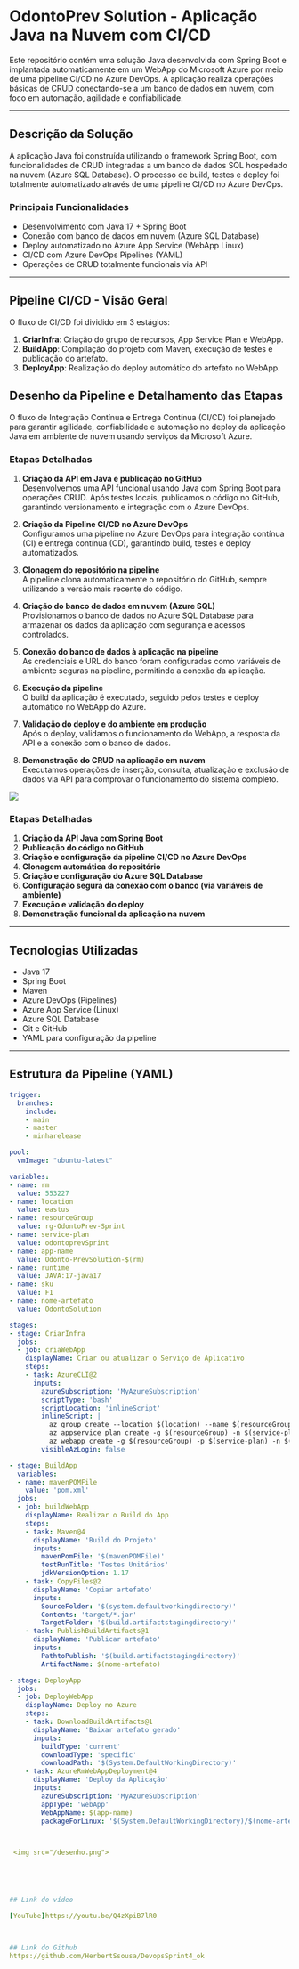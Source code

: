 

#  OdontoPrev Solution - Aplicação Java na Nuvem com CI/CD

Este repositório contém uma solução Java desenvolvida com Spring Boot e implantada automaticamente em um WebApp do Microsoft Azure por meio de uma pipeline CI/CD no Azure DevOps. A aplicação realiza operações básicas de CRUD conectando-se a um banco de dados em nuvem, com foco em automação, agilidade e confiabilidade.

---

##  Descrição da Solução

A aplicação Java foi construída utilizando o framework Spring Boot, com funcionalidades de CRUD integradas a um banco de dados SQL hospedado na nuvem (Azure SQL Database). O processo de build, testes e deploy foi totalmente automatizado através de uma pipeline CI/CD no Azure DevOps.

### Principais Funcionalidades

- Desenvolvimento com Java 17 + Spring Boot
- Conexão com banco de dados em nuvem (Azure SQL Database)
- Deploy automatizado no Azure App Service (WebApp Linux)
- CI/CD com Azure DevOps Pipelines (YAML)
- Operações de CRUD totalmente funcionais via API

---

##  Pipeline CI/CD - Visão Geral

O fluxo de CI/CD foi dividido em 3 estágios:

1. **CriarInfra**: Criação do grupo de recursos, App Service Plan e WebApp.
2. **BuildApp**: Compilação do projeto com Maven, execução de testes e publicação do artefato.
3. **DeployApp**: Realização do deploy automático do artefato no WebApp.



## Desenho da Pipeline e Detalhamento das Etapas

O fluxo de Integração Contínua e Entrega Contínua (CI/CD) foi planejado para garantir agilidade, confiabilidade e automação no deploy da aplicação Java em ambiente de nuvem usando serviços da Microsoft Azure.  

### Etapas Detalhadas

1. **Criação da API em Java e publicação no GitHub**  
Desenvolvemos uma API funcional usando Java com Spring Boot para operações CRUD. Após testes locais, publicamos o código no GitHub, garantindo versionamento e integração com o Azure DevOps.

2. **Criação da Pipeline CI/CD no Azure DevOps**  
Configuramos uma pipeline no Azure DevOps para integração contínua (CI) e entrega contínua (CD), garantindo build, testes e deploy automatizados.

3. **Clonagem do repositório na pipeline**  
A pipeline clona automaticamente o repositório do GitHub, sempre utilizando a versão mais recente do código.

4. **Criação do banco de dados em nuvem (Azure SQL)**  
Provisionamos o banco de dados no Azure SQL Database para armazenar os dados da aplicação com segurança e acessos controlados.

5. **Conexão do banco de dados à aplicação na pipeline**  
As credenciais e URL do banco foram configuradas como variáveis de ambiente seguras na pipeline, permitindo a conexão da aplicação.

6. **Execução da pipeline**  
O build da aplicação é executado, seguido pelos testes e deploy automático no WebApp do Azure.

7. **Validação do deploy e do ambiente em produção**  
Após o deploy, validamos o funcionamento do WebApp, a resposta da API e a conexão com o banco de dados.

8. **Demonstração do CRUD na aplicação em nuvem**  
Executamos operações de inserção, consulta, atualização e exclusão de dados via API para comprovar o funcionamento do sistema completo.

<img src="/img/desenho.png">


###  Etapas Detalhadas

1. **Criação da API Java com Spring Boot**
2. **Publicação do código no GitHub**
3. **Criação e configuração da pipeline CI/CD no Azure DevOps**
4. **Clonagem automática do repositório**
5. **Criação e configuração do Azure SQL Database**
6. **Configuração segura da conexão com o banco (via variáveis de ambiente)**
7. **Execução e validação do deploy**
8. **Demonstração funcional da aplicação na nuvem**

---

##  Tecnologias Utilizadas

- Java 17
- Spring Boot
- Maven
- Azure DevOps (Pipelines)
- Azure App Service (Linux)
- Azure SQL Database
- Git e GitHub
- YAML para configuração da pipeline

---

##  Estrutura da Pipeline (YAML)

```yaml
trigger:
  branches:
    include:
    - main
    - master
    - minharelease

pool:
  vmImage: "ubuntu-latest"

variables:
- name: rm
  value: 553227
- name: location
  value: eastus
- name: resourceGroup
  value: rg-OdontoPrev-Sprint
- name: service-plan
  value: odontoprevSprint
- name: app-name
  value: Odonto-PrevSolution-$(rm)
- name: runtime
  value: JAVA:17-java17
- name: sku
  value: F1
- name: nome-artefato
  value: OdontoSolution

stages:
- stage: CriarInfra
  jobs:
  - job: criaWebApp
    displayName: Criar ou atualizar o Serviço de Aplicativo
    steps:
    - task: AzureCLI@2
      inputs:
        azureSubscription: 'MyAzureSubscription'
        scriptType: 'bash'
        scriptLocation: 'inlineScript'
        inlineScript: |
          az group create --location $(location) --name $(resourceGroup)
          az appservice plan create -g $(resourceGroup) -n $(service-plan) --is-linux --sku $(sku)
          az webapp create -g $(resourceGroup) -p $(service-plan) -n $(app-name) --runtime "$(runtime)"
        visibleAzLogin: false

- stage: BuildApp
  variables:
  - name: mavenPOMFile
    value: 'pom.xml'
  jobs:
  - job: buildWebApp
    displayName: Realizar o Build do App
    steps:
    - task: Maven@4
      displayName: 'Build do Projeto'
      inputs:
        mavenPomFile: '$(mavenPOMFile)'
        testRunTitle: 'Testes Unitários'
        jdkVersionOption: 1.17
    - task: CopyFiles@2
      displayName: 'Copiar artefato'
      inputs:
        SourceFolder: '$(system.defaultworkingdirectory)'
        Contents: 'target/*.jar'
        TargetFolder: '$(build.artifactstagingdirectory)'
    - task: PublishBuildArtifacts@1
      displayName: 'Publicar artefato'
      inputs:
        PathtoPublish: '$(build.artifactstagingdirectory)'
        ArtifactName: $(nome-artefato)

- stage: DeployApp
  jobs:
  - job: DeployWebApp
    displayName: Deploy no Azure
    steps:
    - task: DownloadBuildArtifacts@1
      displayName: 'Baixar artefato gerado'
      inputs:
        buildType: 'current'
        downloadType: 'specific'
        downloadPath: '$(System.DefaultWorkingDirectory)'
    - task: AzureRmWebAppDeployment@4
      displayName: 'Deploy da Aplicação'
      inputs:
        azureSubscription: 'MyAzureSubscription'
        appType: 'webApp'
        WebAppName: $(app-name)
        packageForLinux: '$(System.DefaultWorkingDirectory)/$(nome-artefato)/target/*.jar'



 <img src="/desenho.png">





## Link do vídeo

[YouTube]https://youtu.be/Q4zXpiB7lR0



## Link do Github
https://github.com/HerbertSsousa/DevopsSprint4_ok
